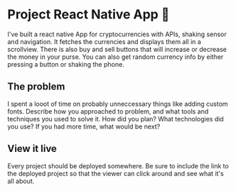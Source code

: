 # Project React Native App 📱

I've built a react native App for cryptocurrencies with APIs, shaking sensor and navigation. It fetches the currencies and displays them all in a scrollview. There is also buy and sell buttons that will increase or decrease the money in your purse.
You can also get random currency info by either pressing a button or shaking the phone.


## The problem

I spent a looot of time on probably unneccessary things like adding custom fonts. 
Describe how you approached to problem, and what tools and techniques you used to solve it. How did you plan? What technologies did you use? If you had more time, what would be next?

## View it live

Every project should be deployed somewhere. Be sure to include the link to the deployed project so that the viewer can click around and see what it's all about.
